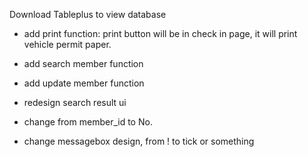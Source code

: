 Download Tableplus to view database


- add print function: print button will be in check in page, it will print vehicle permit paper.

- add search member function
- add update member function
- redesign search result ui
- change from member_id to No.
- change messagebox design, from ! to tick or something

